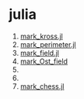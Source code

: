 # julia

1) [mark_kross.jl](https://github.com/aCurufinW/julia/blob/main/mark_kross.jl)
2) [mark_perimeter.jl](https://github.com/aCurufinW/julia/blob/main/mark_perimeter.jl)
3) [mark_field.jl](https://github.com/aCurufinW/julia/blob/main/mark_field.jl)
4) [mark_Ost_field](https://github.com/aCurufinW/julia/blob/main/mark_Ost_field.jl)
5) 
6)
7) [mark_chess.jl](https://github.com/aCurufinW/julia/blob/main/mark_chess.jl)
